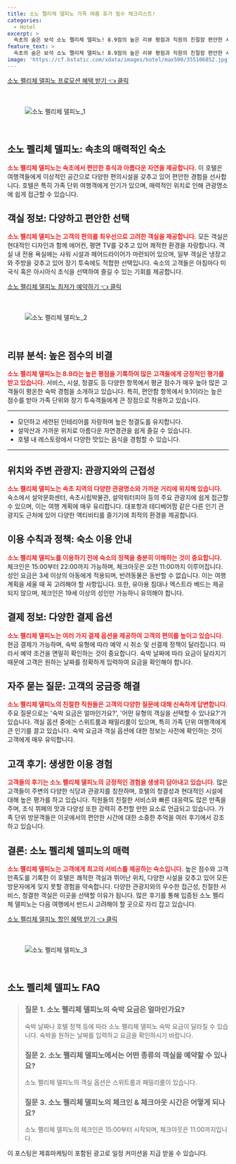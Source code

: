 ```yaml
---
title: 소노 펠리체 델피노 가족 여름 휴가 필수 체크리스트!
categories:
  - Hotel
excerpt: >
  속초의 숨은 보석 소노 펠리체 델피노! 8.9점의 높은 리뷰 평점과 직원의 친절함 편안한 시설 맛있는 조식까지 완벽한 여행지로 추천합니다. 가족 여행객과 커플 모두에게 최적의 선택!
feature_text: >
  속초의 숨은 보석 소노 펠리체 델피노! 8.9점의 높은 리뷰 평점과 직원의 친절함 편안한 시설 맛있는 조식까지 완벽한 여행지로 추천합니다. 가족 여행객과 커플 모두에게 최적의 선택!
image: 'https://cf.bstatic.com/xdata/images/hotel/max500/355106852.jpg?k=109414d77c2ecd7a213a26d3f71e665c0774a0b572d1997a5e39e534dbf47ed8&o=&hp=1'
---
```


<p><a class="modoo-button" href="https://tinyurl.com/29g8xkd2" rel="nofollow noopener">소노 펠리체 델피노 프로모션 혜택 받기 👈 클릭</a></p><br/>
<figure class="image"><img alt="소노 펠리체 델피노_1" src="https://cf.bstatic.com/xdata/images/hotel/max1024x768/430998232.jpg?k=2264b6e7ab52e0afa9a9926c5bac918faa23d2b1f819d2330b68591d2fced910&amp;o=&amp;hp=1"/></figure><br/>

<h2 id="소노_펠리체_델피노_소개">소노 펠리체 델피노: 속초의 매력적인 숙소</h2>
<p><b><span style="color: #ee2323;">소노 펠리체 델피노는 속초에서 편안한 휴식과 아름다운 자연을 제공합니다.</span></b> 이 호텔은 여행객들에게 이상적인 공간으로 다양한 편의시설을 갖추고 있어 편안한 경험을 선사합니다. 호텔은 특히 가족 단위 여행객에게 인기가 있으며, 매력적인 위치로 인해 관광명소에 쉽게 접근할 수 있습니다.</p>
<h2 id="객실_정보">객실 정보: 다양하고 편안한 선택</h2>
<p><b><span style="color: #ee2323;">소노 펠리체 델피노는 고객의 편의를 최우선으로 고려한 객실을 제공합니다.</span></b> 모든 객실은 현대적인 디자인과 함께 에어컨, 평면 TV를 갖추고 있어 쾌적한 환경을 자랑합니다. 객실 내 전용 욕실에는 샤워 시설과 헤어드라이어가 마련되어 있으며, 일부 객실은 냉장고와 주방을 갖추고 있어 장기 투숙에도 적합한 선택입니다. 숙소의 고객들은 아침마다 미국식 혹은 아시아식 조식을 선택하여 즐길 수 있는 기회를 제공합니다.</p>
<p><a class="modoo-button" href="https://tinyurl.com/29g8xkd2" rel="nofollow noopener">소노 펠리체 델피노 최저가 예약하기 👈 클릭</a></p><br/>
<figure class="image"><img alt="소노 펠리체 델피노_2" src="https://cf.bstatic.com/xdata/images/hotel/max500/355106852.jpg?k=109414d77c2ecd7a213a26d3f71e665c0774a0b572d1997a5e39e534dbf47ed8&amp;o=&amp;hp=1"/></figure><br/>
<h2 id="리뷰_분석">리뷰 분석: 높은 점수의 비결</h2>
<p><b><span style="color: #ee2323;">소노 펠리체 델피노는 8.9라는 높은 평점을 기록하여 많은 고객들에게 긍정적인 평가를 받고 있습니다.</span></b> 서비스, 시설, 청결도 등 다양한 항목에서 평균 점수가 매우 높아 많은 고객들이 평온한 숙박 경험을 소개하고 있습니다. 특히, 편안함 항목에서 9.1이라는 높은 점수를 받아 가족 단위와 장기 투숙객들에게 큰 장점으로 작용하고 있습니다.</p>
<hr/>
<ul>
<li>모던하고 세련된 인테리어를 자랑하며 높은 청결도를 유지합니다.</li>
<li>설악산과 가까운 위치로 아름다운 자연경관을 쉽게 즐길 수 있습니다.</li>
<li>호텔 내 레스토랑에서 다양한 맛있는 음식을 경험할 수 있습니다.</li>
</ul>
<hr/>
<h2 id="위치와_주변_관광지">위치와 주변 관광지: 관광지와의 근접성</h2>
<p><b><span style="color: #ee2323;">소노 펠리체 델피노는 속초 지역의 다양한 관광명소와 가까운 거리에 위치해 있습니다.</span></b> 숙소에서 설악문화센터, 속초시립박물관, 설악워터피아 등의 주요 관광지에 쉽게 접근할 수 있으며, 이는 여행 계획에 매우 유리합니다. 대포항과 테디베어팜 같은 다른 인기 관광지도 근처에 있어 다양한 액티비티를 즐기기에 최적의 환경을 제공합니다.</p>
<h2 id="이용_수칙과_정책">이용 수칙과 정책: 숙소 이용 안내</h2>
<p><b><span style="color: #ee2323;">소노 펠리체 델피노를 이용하기 전에 숙소의 정책을 충분히 이해하는 것이 중요합니다.</span></b> 체크인은 15:00부터 22:00까지 가능하며, 체크아웃은 오전 11:00까지 이루어집니다. 성인 요금은 3세 이상의 아동에게 적용되며, 반려동물은 동반할 수 없습니다. 이는 여행 계획을 세울 때 꼭 고려해야 할 사항입니다. 또한, 유아용 침대나 엑스트라 베드는 제공되지 않으며, 체크인은 19세 이상의 성인만 가능하니 유의해야 합니다.</p>
<h2 id="결제_정보">결제 정보: 다양한 결제 옵션</h2>
<p><b><span style="color: #ee2323;">소노 펠리체 델피노는 여러 가지 결제 옵션을 제공하여 고객의 편의를 높이고 있습니다.</span></b> 현금 결제가 가능하며, 숙박 유형에 따라 예약 시 취소 및 선결제 정책이 달라집니다. 따라서 예약 조건을 면밀히 확인하는 것이 중요합니다. 숙박 날짜에 따라 요금이 달라지기 때문에 고객은 원하는 날짜를 정확하게 입력하여 요금을 확인해야 합니다.</p>
<h2 id="자주_묻는_질문">자주 묻는 질문: 고객의 궁금증 해결</h2>
<p><b><span style="color: #ee2323;">소노 펠리체 델피노의 친절한 직원들은 고객의 다양한 질문에 대해 신속하게 답변합니다.</span></b> 주요 질문으로는 '숙박 요금은 얼마인가요?', '어떤 유형의 객실을 선택할 수 있나요?'가 있습니다. 객실 옵션 중에는 스위트룸과 패밀리룸이 있으며, 특히 가족 단위 여행객에게 큰 인기를 끌고 있습니다. 숙박 요금과 객실 옵션에 대한 정보는 사전에 확인하는 것이 고객에게 매우 유익합니다.</p>
<h2 id="고객_후기">고객 후기: 생생한 이용 경험</h2>
<p><b><span style="color: #ee2323;">고객들의 후기는 소노 펠리체 델피노의 긍정적인 경험을 생생히 담아내고 있습니다.</span></b> 많은 고객들이 주변의 다양한 식당과 관광지를 칭찬하며, 호텔의 청결성과 현대적인 시설에 대해 높은 평가를 하고 있습니다. 직원들의 친절한 서비스와 빠른 대응력도 많은 만족을 주며, 조식 뷔페의 맛과 다양성 또한 강력히 추천할 만한 요소로 언급되고 있습니다. 가족 단위 방문객들은 이곳에서의 편안한 시간에 대한 소중한 추억을 여러 후기에서 강조하고 있습니다.</p>
<h2 id="결론">결론: 소노 펠리체 델피노의 매력</h2>
<p><b><span style="color: #ee2323;">소노 펠리체 델피노는 고객에게 최고의 서비스를 제공하는 숙소입니다.</span></b> 높은 점수와 고객 만족도를 기록한 이 호텔은 쾌적한 객실과 뛰어난 위치, 다양한 시설을 갖추고 있어 모든 방문자에게 잊지 못할 경험을 약속합니다. 다양한 관광지와의 우수한 접근성, 친절한 서비스, 청결한 객실은 이곳을 선택할 이유가 됩니다. 많은 후기를 통해 입증된 소노 펠리체 델피노는 다음 여행에서 반드시 고려해야 할 곳으로 자리 잡고 있습니다.</p>

<p><a class="modoo-button" href="https://tinyurl.com/29g8xkd2" rel="nofollow noopener">소노 펠리체 델피노 할인 혜택 받기 👈 클릭</a></p><br>

<figure class="image"><img src="https://cf.bstatic.com/xdata/images/hotel/max500/321142379.jpg?k=4bbb1c8991c246c3c21ed2925ebd15ff63b5eca2604b62c17d7bf41783244fc6&o=&hp=1" alt="소노 펠리체 델피노_3"></figure><br>
<h2 id="소노 펠리체 델피노_FAQ">소노 펠리체 델피노 FAQ</h2>
<div itemscope="" itemtype="https://schema.org/FAQPage"> 
<blockquote> 
<div itemscope="" itemprop="mainEntity" itemtype="https://schema.org/Question"> 
<h3 id="질문_1" itemprop="name">질문 1. 소노 펠리체 델피노의 숙박 요금은 얼마인가요?</h3> 
<div itemscope="" itemprop="acceptedAnswer" itemtype="https://schema.org/Answer"> 
<span itemprop="text"> 
<p>숙박 날짜나 호텔 정책 등에 따라 소노 펠리체 델피노 숙박 요금이 달라질 수 있습니다. 숙박을 원하는 날짜를 입력하고 요금을 확인하시기 바랍니다.</p> 
</span> 
</div> 
</div> 

<div itemscope="" itemprop="mainEntity" itemtype="https://schema.org/Question"> 
<h3 id="질문_2" itemprop="name">질문 2. 소노 펠리체 델피노에서는 어떤 종류의 객실을 예약할 수 있나요?</h3> 
<div itemscope="" itemprop="acceptedAnswer" itemtype="https://schema.org/Answer"> 
<span itemprop="text"> 
<p>소노 펠리체 델피노의 객실 옵션은 스위트룸과 패밀리룸이 있습니다.</p> 
</span> 
</div> 
</div> 

<div itemscope="" itemprop="mainEntity" itemtype="https://schema.org/Question"> 
<h3 id="질문_3" itemprop="name">질문 3. 소노 펠리체 델피노의 체크인 & 체크아웃 시간은 어떻게 되나요?</h3> 
<div itemscope="" itemprop="acceptedAnswer" itemtype="https://schema.org/Answer"> 
<span itemprop="text"> 
<p>소노 펠리체 델피노의 체크인은 15:00부터 시작되며, 체크아웃은 11:00까지입니다.</p> 
</span> 
</div> 
</div> 
</blockquote> 
</div><p>이 포스팅은 제휴마케팅이 포함된 광고로 일정 커미션을 지급 받을 수 있습니다.</p>

